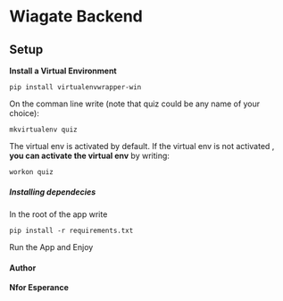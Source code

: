 # Wiagate Backend
## Setup
**Install a Virtual Environment**

    pip install virtualenvwrapper-win

On the comman line write  (note that quiz could be any name of your choice):

    mkvirtualenv quiz
The virtual env is activated by default. If the virtual env is not activated ,
**you can activate the virtual env** by writing:

    workon quiz
   ##### **Installing dependecies**
   In the root of the app write 
   

    pip install -r requirements.txt
   Run the App and Enjoy
   #### Author
   **Nfor Esperance** 
